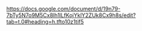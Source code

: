 https://docs.google.com/document/d/19n79-7bTy5N7o9M5Cx8lh1lLfKojYklY2ZUk8Cx9h8s/edit?tab=t.0#heading=h.tfto10z1tif5